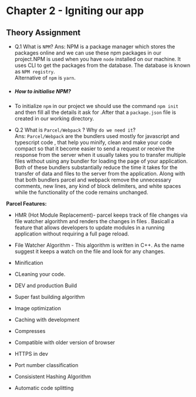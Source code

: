# Chapter 2 - Igniting our app

## Theory Assignment

- Q.1 What is `NPM`?
Ans: NPM is a package manager which stores the packages online  and we can use these npm packages in our project.NPM is used when you have `node` installed on our machine. It uses CLI to get the packages from the database. The database is known as `NPM registry`. <br>
Alternative of `npm` is `yarn`.

- ##### How to initialise NPM?
- To initialize `npm` in our project we should use the command `npm init ` and then fill all the details it ask for .After that a `package.json` file is created in our working directory.

- Q.2 What is `Parcel/Webpack` ? Why `do we need it`? <br>
Ans: `Parcel/Webpack` are the bundlers used mostly for javascript and typescript code , that help you minify, clean and make your code compact so that it become easier to send a request or receive the response from the server when it usually takes you to transfer multiple files without using any bundler for loading the page of your application. Both of these bundlers substantially reduce the time it takes for the transfer of data and files to the server from the application. Along with that both bundlers parcel and webpack remove the unnecessary comments, new lines, any kind of block delimiters, and white spaces while the functionality of the code remains unchanged.

**Parcel Features:**
* HMR (Hot Module Replacement)- parcel keeps track of file changes via file watcher algorithm and renders the changes in files . Basicall a feature that allows developers to update modules in a running application without requiring a full page reload.

* File Watcher Algorithm - This algorithm is written in C++. As the name suggest it keeps a watch on the file and look for any changes.
* Minification
* CLeaning your code.
* DEV and production Build
* Super fast building algorithm
* Image optimization
* Caching with development
* Compresses
* Compatible with older version of browser
* HTTPS in dev
* Port number classification
* Consisistent Hashing Algorithm
* Automatic code splitting

